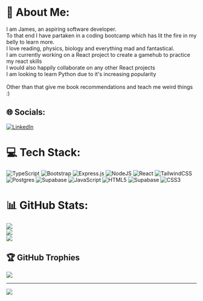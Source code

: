 # 💫 About Me:
I am James, an aspiring software developer. <br>To that end I have partaken in a coding bootcamp which has lit the fire in my belly to learn more.<br>I love reading, physics, biology and everything mad and fantastical.<br>I am currently working on a React project to create a gamehub to practice my react skills<br>I would also happily collaborate on any other React projects<br>I am looking to learn Python due to it's increasing popularity <br><br>Other than that give me book recommendations and teach me weird things :)<br>


## 🌐 Socials:
[![LinkedIn](https://img.shields.io/badge/LinkedIn-%230077B5.svg?logo=linkedin&logoColor=white)](https://linkedin.com/in/https://www.linkedin.com/in/james-robertson-666382194/) 

# 💻 Tech Stack:
![TypeScript](https://img.shields.io/badge/typescript-%23007ACC.svg?style=for-the-badge&logo=typescript&logoColor=white) ![Bootstrap](https://img.shields.io/badge/bootstrap-%238511FA.svg?style=for-the-badge&logo=bootstrap&logoColor=white) ![Express.js](https://img.shields.io/badge/express.js-%23404d59.svg?style=for-the-badge&logo=express&logoColor=%2361DAFB) ![NodeJS](https://img.shields.io/badge/node.js-6DA55F?style=for-the-badge&logo=node.js&logoColor=white) ![React](https://img.shields.io/badge/react-%2320232a.svg?style=for-the-badge&logo=react&logoColor=%2361DAFB) ![TailwindCSS](https://img.shields.io/badge/tailwindcss-%2338B2AC.svg?style=for-the-badge&logo=tailwind-css&logoColor=white) ![Postgres](https://img.shields.io/badge/postgres-%23316192.svg?style=for-the-badge&logo=postgresql&logoColor=white) ![Supabase](https://img.shields.io/badge/Supabase-3ECF8E?style=for-the-badge&logo=supabase&logoColor=white) ![JavaScript](https://img.shields.io/badge/javascript-%23323330.svg?style=for-the-badge&logo=javascript&logoColor=%23F7DF1E) ![HTML5](https://img.shields.io/badge/html5-%23E34F26.svg?style=for-the-badge&logo=html5&logoColor=white) ![Supabase](https://img.shields.io/badge/Supabase-3ECF8E?style=for-the-badge&logo=supabase&logoColor=white) ![CSS3](https://img.shields.io/badge/css3-%231572B6.svg?style=for-the-badge&logo=css3&logoColor=white)
# 📊 GitHub Stats:
![](https://github-readme-stats.vercel.app/api?username=JamesAARobertson&theme=dark&hide_border=false&include_all_commits=true&count_private=true)<br/>
![](https://github-readme-streak-stats.herokuapp.com/?user=JamesAARobertson&theme=dark&hide_border=false)<br/>
![](https://github-readme-stats.vercel.app/api/top-langs/?username=JamesAARobertson&theme=dark&hide_border=false&include_all_commits=true&count_private=true&layout=compact)

## 🏆 GitHub Trophies
![](https://github-profile-trophy.vercel.app/?username=JamesAARobertson&theme=radical&no-frame=false&no-bg=true&margin-w=4)

---
[![](https://visitcount.itsvg.in/api?id=JamesAARobertson&icon=0&color=0)](https://visitcount.itsvg.in)

